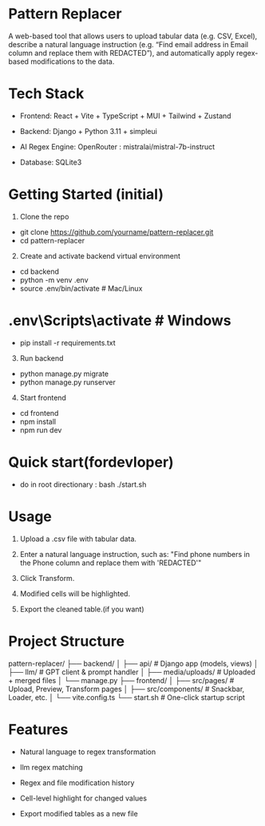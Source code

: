 # Pattern Replacer
A web-based tool that allows users to upload tabular data (e.g. CSV, Excel), describe a natural language instruction (e.g. “Find email address in Email column and replace them with REDACTED”), and automatically apply regex-based modifications to the data.

# Tech Stack
- Frontend: React + Vite + TypeScript + MUI + Tailwind + Zustand

- Backend: Django + Python 3.11 + simpleui

- AI Regex Engine: OpenRouter : mistralai/mistral-7b-instruct

- Database: SQLite3 

# Getting Started (initial)
1. Clone the repo

- git clone https://github.com/yourname/pattern-replacer.git
- cd pattern-replacer

2. Create and activate backend virtual environment

- cd backend
- python -m venv .env
- source .env/bin/activate  # Mac/Linux
# .env\Scripts\activate    # Windows
- pip install -r requirements.txt


3. Run backend

- python manage.py migrate
- python manage.py runserver

4. Start frontend
- cd frontend
- npm install
- npm run dev

# Quick start(fordevloper)


- do in root directionary : bash ./start.sh

#  Usage

1. Upload a .csv file with tabular data.

2. Enter a natural language instruction, such as: "Find phone numbers in the Phone column and replace them with 'REDACTED'"

3. Click Transform.

4. Modified cells will be highlighted.

5. Export the cleaned table.(if you want)

# Project Structure
pattern-replacer/
├── backend/
│   ├── api/                    # Django app (models, views)
│   ├── llm/                    # GPT client & prompt handler
│   ├── media/uploads/         # Uploaded + merged files
│   └── manage.py
├── frontend/
│   ├── src/pages/             # Upload, Preview, Transform pages
│   ├── src/components/        # Snackbar, Loader, etc.
│   └── vite.config.ts
└── start.sh                   # One-click startup script


# Features

- Natural language to regex transformation

- llm  regex matching

- Regex and file modification history

- Cell-level highlight for changed values

- Export modified tables as a new file


